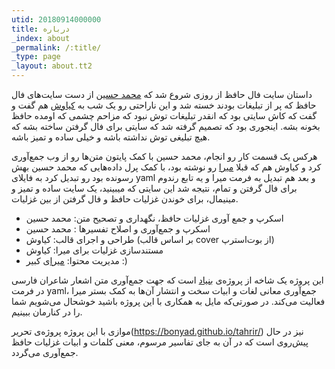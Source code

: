 ```yaml
---
utid: 20180914000000
title: درباره
_index: about
_permalink: /:title/
_type: page
_layout: about.tt2
---
```

داستان سایت فال حافظ از روزی شروع شد که [محمد حسین](https://mh-salari.me/) از دست سایت‌های فال حافظ که پر از تبلیغات بودند خسته شد و این ناراحتی رو یک شب به [کیاوش](https://twitter.com/kiavash) هم گفت و گفت که کاش سایتی بود که انقدر تبلیغات توش نبود که مزاحم چشمی که اومده حافظ بخونه بشه. اینجوری بود که تصمیم گرفته شد که سایتی برای فال گرفتن ساخته بشه که هیچ تبلیغی توش نداشته باشه و خیلی ساده و تمیز باشه.

هرکس یک قسمت کار رو انجام، محمد حسین با کمک پایتون متن‌ها رو از وب جمع‌آوری کرد و کیاوش هم که قبلا [میرا](https://miraxy.github.io/doc-fa/) رو نوشته بود، با کمک پرل داده‌هایی که محمد حسین بهش رسونده بود رو تبدیل کرد به فایلای yaml و بعد هم تبدیل به فرمت میرا و یه تابع رندوم برای فال گرفتن و تمام، نتیجه شد این سایتی که میبینید، یک سایت ساده و تمیز و مینیمال، برای خوندن غزلیات حافظ و فال گرفتن از بین غزلیات.

- اسکرپ و جمع آوری غزلیات حافظ، نگهداری و تصحیح متن: محمد حسین
- اسکرپ و جمع‌آوری و اصلاح تفسیرها : محمد حسین
- طراحی و اجرای قالب: کیاوش (بر اساس قالب cover از بوت‌استرپ)
- مستندسازی غزلیات برای میرا: کیاوش
- مدیریت محتوا: [میرا](https://miraxy.github.io/doc-fa/)ی کبیر :)

این پروژه یک شاخه از پروژه‌ی [بنیاد](https://github.com/bonyad) است که جهت جمع‌آوری متن اشعار شاعران فارسی در فرمت yaml، جمع‌آوری معانی لغات و ابیات سخت و انتشار آن‌ها به کمک بستر میرا فعالیت می‌کند. در صورتی‌که مایل به همکاری با این پروژه باشید خوشحال می‌شویم شما را در کنارمان ببینیم.

موازی با این پروژه پروژه‌ی تحریر(https://bonyad.github.io/tahrir/) نیز در حال پیش‌روی است که در آن به جای تفاسیر مرسوم، معنی کلمات و ابیات غزلیات حافظ جمع‌آوری می‌گردد.
